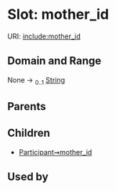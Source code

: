 
# Slot: mother_id




URI: [include:mother_id](https://w3id.org/include/mother_id)


## Domain and Range

None &#8594;  <sub>0..1</sub> [String](types/String.md)

## Parents


## Children

 *  [Participant➞mother_id](Participant_mother_id.md)

## Used by

